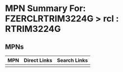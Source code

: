 



# MPN Summary For: FZERCLRTRIM3224G > rcl : RTRIM3224G

## MPNs
  

|MPN|Direct Links|Search Links|
| :--- | :--- | :--- |
||||
